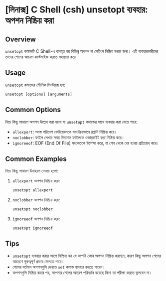 # [লিনাক্স] C Shell (csh) unsetopt ব্যবহার: অপশন নিষ্ক্রিয় করা

## Overview
`unsetopt` কমান্ডটি C Shell-এ ব্যবহৃত হয় বিভিন্ন অপশন বা সেটিংস নিষ্ক্রিয় করার জন্য। এটি ব্যবহারকারীদের তাদের শেলের আচরণ কাস্টমাইজ করতে সহায়তা করে।

## Usage
`unsetopt` কমান্ডের মৌলিক সিনট্যাক্স হল:

```csh
unsetopt [options] [arguments]
```

## Common Options
নিচে কিছু সাধারণ অপশন উল্লেখ করা হলো যা `unsetopt` কমান্ডের সাথে ব্যবহার করা যেতে পারে:

- `allexport`: সমস্ত পরিবেশ ভেরিয়েবলকে স্বয়ংক্রিয়ভাবে রপ্তানি নিষ্ক্রিয় করে।
- `noclobber`: ফাইল লেখার সময় বিদ্যমান ফাইলকে ওভাররাইট করা নিষ্ক্রিয় করে।
- `ignoreeof`: EOF (End Of File) সংকেতকে উপেক্ষা করে, যা শেল থেকে বের হওয়া প্রতিরোধ করে।

## Common Examples
নিচে কিছু সাধারণ উদাহরণ দেওয়া হলো:

1. `allexport` অপশন নিষ্ক্রিয় করা:

    ```csh
    unsetopt allexport
    ```

2. `noclobber` অপশন নিষ্ক্রিয় করা:

    ```csh
    unsetopt noclobber
    ```

3. `ignoreeof` অপশন নিষ্ক্রিয় করা:

    ```csh
    unsetopt ignoreeof
    ```

## Tips
- `unsetopt` ব্যবহার করার আগে নিশ্চিত হন যে আপনি কোন অপশন নিষ্ক্রিয় করছেন, কারণ কিছু অপশন শেলের আচরণে গুরুত্বপূর্ণ প্রভাব ফেলতে পারে।
- শেলের বর্তমান অপশনগুলি দেখতে `set` কমান্ড ব্যবহার করতে পারেন।
- অপশনগুলি নিষ্ক্রিয় করার পর, আপনার শেলের আচরণ পরিবর্তন হয়েছে কিনা তা পরীক্ষা করতে ভুলবেন না।